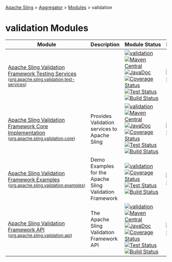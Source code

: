 [Apache Sling](https://sling.apache.org) > [Aggregator](https://github.com/apache/sling-aggregator/) > [Modules](https://github.com/apache/sling-aggregator/blob/master/docs/modules.md) > validation
# validation Modules

| Module | Description | Module&nbsp;Status | Pull&nbsp;Requests |
|---    |---    |---    |---    |
| [Apache Sling Validation Framework Testing Services](https://github.com/apache/sling-org-apache-sling-validation-test-services) <br/> <small>([org.apache.sling.validation.test-services](https://search.maven.org/#search%7Cga%7C1%7Cg%3A%22org.apache.sling%22%20a%3A%22org.apache.sling.validation.test-servicesD%22))</small> |  | &#32;[![validation](https://sling.apache.org/badges/group-validation.svg)](https://github.com/apache/sling-aggregator/blob/master/docs/group/validation.md)&#32;[![Maven Central](https://maven-badges.herokuapp.com/maven-central/org.apache.sling/org.apache.sling.validation.test-services/badge.svg)](https://search.maven.org/#search%7Cga%7C1%7Cg%3A%22org.apache.sling%22%20a%3A%22org.apache.sling.validation.test-services%22)&#32;[![JavaDoc](https://www.javadoc.io/badge/org.apache.sling/org.apache.sling.validation.test-services.svg)](https://www.javadoc.io/doc/org.apache.sling/org-apache-sling-validation-test-services)&#32;[![Coverage Status](https://sonarcloud.io/api/project_badges/measure?project=apache_sling-org-apache-sling-validation-test-services&metric=coverage)](https://sonarcloud.io/dashboard?id=apache_sling-org-apache-sling-validation-test-services)&#32;[![Test Status](https://img.shields.io/jenkins/tests.svg?jobUrl=https://ci-builds.apache.org/job/Sling/job/modules/job/sling-org-apache-sling-validation-test-services/job/master/)](https://ci-builds.apache.org/job/Sling/job/modules/job/sling-org-apache-sling-validation-test-services/job/master/test/?width=800&height=600)&#32;[![Build Status](https://ci-builds.apache.org/job/Sling/job/modules/job/sling-org-apache-sling-validation-test-services/job/master/badge/icon)](https://ci-builds.apache.org/job/Sling/job/modules/job/sling-org-apache-sling-validation-test-services/job/master) | &#32;[![Pull Requests](https://img.shields.io/github/issues-pr/apache/sling-org-apache-sling-validation-test-services.svg)](https://github.com/apache/sling-org-apache-sling-validation-test-services/pulls) |
| [Apache Sling Validation Framework Core Implementation](https://github.com/apache/sling-org-apache-sling-validation-core) <br/> <small>([org.apache.sling.validation.core](https://search.maven.org/#search%7Cga%7C1%7Cg%3A%22org.apache.sling%22%20a%3A%22org.apache.sling.validation.coreD%22))</small> | Provides Validation services to Apache Sling | &#32;[![validation](https://sling.apache.org/badges/group-validation.svg)](https://github.com/apache/sling-aggregator/blob/master/docs/group/validation.md)&#32;[![Maven Central](https://maven-badges.herokuapp.com/maven-central/org.apache.sling/org.apache.sling.validation.core/badge.svg)](https://search.maven.org/#search%7Cga%7C1%7Cg%3A%22org.apache.sling%22%20a%3A%22org.apache.sling.validation.core%22)&#32;[![JavaDoc](https://www.javadoc.io/badge/org.apache.sling/org.apache.sling.validation.core.svg)](https://www.javadoc.io/doc/org.apache.sling/org-apache-sling-validation-core)&#32;[![Coverage Status](https://sonarcloud.io/api/project_badges/measure?project=apache_sling-org-apache-sling-validation-core&metric=coverage)](https://sonarcloud.io/dashboard?id=apache_sling-org-apache-sling-validation-core)&#32;[![Test Status](https://img.shields.io/jenkins/tests.svg?jobUrl=https://ci-builds.apache.org/job/Sling/job/modules/job/sling-org-apache-sling-validation-core/job/master/)](https://ci-builds.apache.org/job/Sling/job/modules/job/sling-org-apache-sling-validation-core/job/master/test/?width=800&height=600)&#32;[![Build Status](https://ci-builds.apache.org/job/Sling/job/modules/job/sling-org-apache-sling-validation-core/job/master/badge/icon)](https://ci-builds.apache.org/job/Sling/job/modules/job/sling-org-apache-sling-validation-core/job/master) | &#32;[![Pull Requests](https://img.shields.io/github/issues-pr/apache/sling-org-apache-sling-validation-core.svg)](https://github.com/apache/sling-org-apache-sling-validation-core/pulls) |
| [Apache Sling Validation Framework Examples](https://github.com/apache/sling-org-apache-sling-validation-examples) <br/> <small>([org.apache.sling.validation.examples](https://search.maven.org/#search%7Cga%7C1%7Cg%3A%22org.apache.sling%22%20a%3A%22org.apache.sling.validation.examplesD%22))</small> | Demo Examples for the Apache Sling Validation Framework | &#32;[![validation](https://sling.apache.org/badges/group-validation.svg)](https://github.com/apache/sling-aggregator/blob/master/docs/group/validation.md)&#32;[![Coverage Status](https://sonarcloud.io/api/project_badges/measure?project=apache_sling-org-apache-sling-validation-examples&metric=coverage)](https://sonarcloud.io/dashboard?id=apache_sling-org-apache-sling-validation-examples)&#32;[![Test Status](https://img.shields.io/jenkins/tests.svg?jobUrl=https://ci-builds.apache.org/job/Sling/job/modules/job/sling-org-apache-sling-validation-examples/job/master/)](https://ci-builds.apache.org/job/Sling/job/modules/job/sling-org-apache-sling-validation-examples/job/master/test/?width=800&height=600)&#32;[![Build Status](https://ci-builds.apache.org/job/Sling/job/modules/job/sling-org-apache-sling-validation-examples/job/master/badge/icon)](https://ci-builds.apache.org/job/Sling/job/modules/job/sling-org-apache-sling-validation-examples/job/master) | &#32;[![Pull Requests](https://img.shields.io/github/issues-pr/apache/sling-org-apache-sling-validation-examples.svg)](https://github.com/apache/sling-org-apache-sling-validation-examples/pulls) |
| [Apache Sling Validation Framework API](https://github.com/apache/sling-org-apache-sling-validation-api) <br/> <small>([org.apache.sling.validation.api](https://search.maven.org/#search%7Cga%7C1%7Cg%3A%22org.apache.sling%22%20a%3A%22org.apache.sling.validation.apiD%22))</small> | The Apache Sling Validation Framework API | &#32;[![validation](https://sling.apache.org/badges/group-validation.svg)](https://github.com/apache/sling-aggregator/blob/master/docs/group/validation.md)&#32;[![Maven Central](https://maven-badges.herokuapp.com/maven-central/org.apache.sling/org.apache.sling.validation.api/badge.svg)](https://search.maven.org/#search%7Cga%7C1%7Cg%3A%22org.apache.sling%22%20a%3A%22org.apache.sling.validation.api%22)&#32;[![JavaDoc](https://www.javadoc.io/badge/org.apache.sling/org.apache.sling.validation.api.svg)](https://www.javadoc.io/doc/org.apache.sling/org-apache-sling-validation-api)&#32;[![Coverage Status](https://sonarcloud.io/api/project_badges/measure?project=apache_sling-org-apache-sling-validation-api&metric=coverage)](https://sonarcloud.io/dashboard?id=apache_sling-org-apache-sling-validation-api)&#32;[![Test Status](https://img.shields.io/jenkins/tests.svg?jobUrl=https://ci-builds.apache.org/job/Sling/job/modules/job/sling-org-apache-sling-validation-api/job/master/)](https://ci-builds.apache.org/job/Sling/job/modules/job/sling-org-apache-sling-validation-api/job/master/test/?width=800&height=600)&#32;[![Build Status](https://ci-builds.apache.org/job/Sling/job/modules/job/sling-org-apache-sling-validation-api/job/master/badge/icon)](https://ci-builds.apache.org/job/Sling/job/modules/job/sling-org-apache-sling-validation-api/job/master) | &#32;[![Pull Requests](https://img.shields.io/github/issues-pr/apache/sling-org-apache-sling-validation-api.svg)](https://github.com/apache/sling-org-apache-sling-validation-api/pulls) |